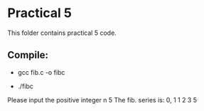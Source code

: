 # Practical 5

This folder contains practical 5 code.

## Compile:

* gcc fib.c -o fibc

* ./fibc

Please input the positive integer n
5
The fib. series is:
0, 1 1 2 3 5 